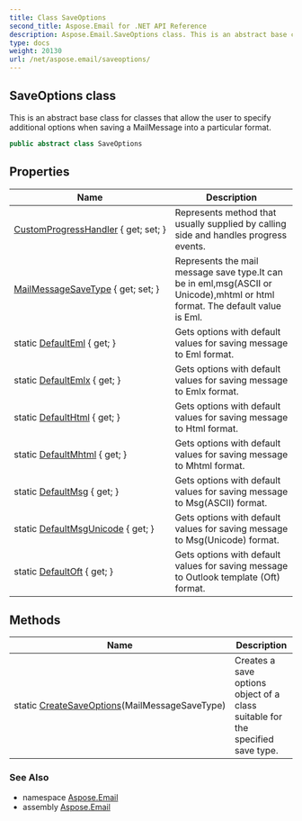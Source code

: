 ```yaml
---
title: Class SaveOptions
second_title: Aspose.Email for .NET API Reference
description: Aspose.Email.SaveOptions class. This is an abstract base class for classes that allow the user to specify additional options when saving a MailMessage into a particular format
type: docs
weight: 20130
url: /net/aspose.email/saveoptions/
---
```

## SaveOptions class

This is an abstract base class for classes that allow the user to specify additional options when saving a MailMessage into a particular format.

```csharp
public abstract class SaveOptions
```

## Properties

| Name | Description |
| --- | --- |
| [CustomProgressHandler](../../aspose.email/saveoptions/customprogresshandler/) { get; set; } | Represents method that usually supplied by calling side and handles progress events. |
| [MailMessageSaveType](../../aspose.email/saveoptions/mailmessagesavetype/) { get; set; } | Represents the mail message save type.It can be in eml,msg(ASCII or Unicode),mhtml or html format. The default value is Eml. |
| static [DefaultEml](../../aspose.email/saveoptions/defaulteml/) { get; } | Gets options with default values for saving message to Eml format. |
| static [DefaultEmlx](../../aspose.email/saveoptions/defaultemlx/) { get; } | Gets options with default values for saving message to Emlx format. |
| static [DefaultHtml](../../aspose.email/saveoptions/defaulthtml/) { get; } | Gets options with default values for saving message to Html format. |
| static [DefaultMhtml](../../aspose.email/saveoptions/defaultmhtml/) { get; } | Gets options with default values for saving message to Mhtml format. |
| static [DefaultMsg](../../aspose.email/saveoptions/defaultmsg/) { get; } | Gets options with default values for saving message to Msg(ASCII) format. |
| static [DefaultMsgUnicode](../../aspose.email/saveoptions/defaultmsgunicode/) { get; } | Gets options with default values for saving message to Msg(Unicode) format. |
| static [DefaultOft](../../aspose.email/saveoptions/defaultoft/) { get; } | Gets options with default values for saving message to Outlook template (Oft) format. |

## Methods

| Name | Description |
| --- | --- |
| static [CreateSaveOptions](../../aspose.email/saveoptions/createsaveoptions/)(MailMessageSaveType) | Creates a save options object of a class suitable for the specified save type. |

### See Also

* namespace [Aspose.Email](../../aspose.email/)
* assembly [Aspose.Email](../../)


